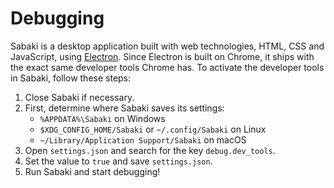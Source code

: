 # Debugging

Sabaki is a desktop application built with web technologies, HTML, CSS and JavaScript, using [Electron](http://electron.atom.io). Since Electron is built on Chrome, it ships with the exact same developer tools Chrome has. To activate the developer tools in Sabaki, follow these steps:

1. Close Sabaki if necessary.
2. First, determine where Sabaki saves its settings:
    * `%APPDATA%\Sabaki` on Windows
    * `$XDG_CONFIG_HOME/Sabaki` or `~/.config/Sabaki` on Linux
    * `~/Library/Application Support/Sabaki` on macOS
3. Open `settings.json` and search for the key `debug.dev_tools`.
4. Set the value to `true` and save `settings.json`.
5. Run Sabaki and start debugging!